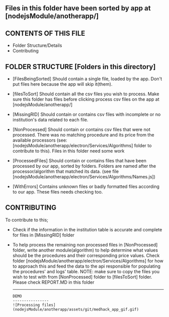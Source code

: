 
Files in this folder have been sorted by app at [nodejsModule/anotherapp/]
------------------------

CONTENTS OF THIS FILE
---------------------

 * Folder Structure/Details
 * Contributing

FOLDER STRUCTURE [Folders in this directory]
----------------

* [FilesBeingSorted] Should contain a single file, loaded by the app. Don't put files here because the app will skip it(them).

* [filesToSort] Should contain all the csv files you wish to process. Make sure this folder has files before clicking process
  csv files on the app at [nodejsModule/anotherapp/]

* [MissingRID] Should contain or contains csv files with incomplete or no institution's data related to each file.

* [NonProcessed] Should contain or contains csv files that were not processed. There was no matching procedure and its price
  from the available processors (see: [nodejsModule/anotherapp/electron/Services/Algorithms] folder to contribute to this).
  Files in this folder need some work

* [ProcessedFiles] Should contain or contains files that have been processed by our app, sorted by folders. Folders are named
  after the processor/algorithm that matched its data. (see file [nodejsModule/anotherapp/electron/Services/Algorithms/Names.js])
  
* [WithErrors] Contains unknown files or badly formatted files according to our app. These files needs checking too.
                 

CONTRIBUTING
-------------

To contribute to this;
* Check if the information in the institution table is accurate and complete for files in [MissingRID] folder
* To help process the remaining non processed files in [NonProcessed] folder, write another module(algorithm)
  to help determine what values should be the procedures and their corresponding price values. Check folder
  [nodejsModule/anotherapp/electron/Services/Algorithms] for how to approach this and feed the data to the
  api responsible for populating the procedures' and logs' table.
  NOTE: make sure to copy the files you wish to test with from [NonProcessed] folder to [filesToSort] folder.
  Please check REPORT.MD in this folder
  
  ---------------
      DEMO
      ----------------
      ![Processing files](nodejsModule/anotherapp/assets/git/medhack_app_gif.gif)